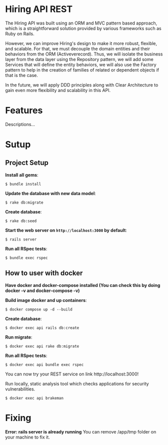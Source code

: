 Hiring API REST
===

The Hiring API was built using an ORM and MVC pattern based approach, which is a straightforward solution provided by various frameworks such as Ruby on Rails.

However, we can improve Hiring's design to make it more robust, flexible, and scalable. For that, we must decouple the domain entities and their behaviors from the ORM (Activeverecord). Thus, we will isolate the business layer from the data layer using the Repository pattern, we will add some Services that will define the entity behaviors, we will also use the Factory pattern to help in the creation of families of related or dependent objects if that is the case.

In the future, we will apply DDD principles along with Clear Architecture to gain even more flexibility and scalability in this API.

# Features

Descriptions...

# Sutup
## Project Setup

**Install all gems**:

```console
$ bundle install
```

**Update the database with new data model**:

```console
$ rake db:migrate
```

**Create database**:

```console
$ rake db:seed
```

**Start the web server on `http://localhost:3000` by default**:

```console
$ rails server
```

**Run all RSpec tests**:

```console
$ bundle exec rspec
```

## How to user with docker

**Have docker and docker-compose installed (You can check this by doing docker -v and docker-compose -v)**

**Build image docker and up containers**:
  
```console
$ docker compose up -d --build
```

**Create database**:

```console
$ docker exec api rails db:create
```

**Run migrate**:
```console
$ docker exec api rake db:migrate
```

**Run all RSpec tests**:

```console
$ docker exec api bundle exec rspec
```

You can now try your REST service on link http://localhost:3000!

Run locally, static analysis tool which checks applications for security vulnerabilities.

```console
$ docker exec api brakeman
```

# Fixing

**Error: rails server is already running**
You can remove /app/tmp folder on your machine to fix it.

